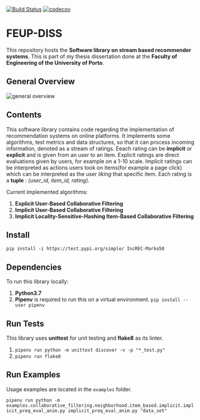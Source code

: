 [![Build Status](https://travis-ci.com/Marko50/FEUP-DISS.svg?token=zxXmDKs9f8jTTEztxFW7&branch=master)](https://travis-ci.com/Marko50/FEUP-DISS.svg?token=zxXmDKs9f8jTTEztxFW7&branch=master)
[![codecov](https://codecov.io/gh/Marko50/FEUP-DISS/branch/master/graph/badge.svg?token=V9LK9NWX9W)](https://codecov.io/gh/Marko50/FEUP-DISS)

# FEUP-DISS

This repository hosts the **Software library on stream based recommender systems**. This is part of my thesis dissertation done at
the **Faculty of Engineering of the University of Porto**.

## General Overview

![general overview](https://raw.githubusercontent.com/Marko50/FEUP-DISS/feature/automatic-deployment/images/diagram.png?token=AEUVTHEMC2W33OLMWW2Z4HK6RHXDI)

## Contents

This software library contains code regarding the implementation of recommendation systems on online platforms. It implements some algorithms, test metrics and data structures, so that it can process incoming information, denoted as a stream of ratings. Eeach rating can be **implicit** or **explicit** and is given from an user to an item. Explicit ratings are direct evaluations given by users, for example on a 1-10 scale. Implicit ratings can be interpreted as actions users took on items(for example a page click) which can be interpreted as the user *liking* that specific item. Each rating is a **tuple** : *(user_id, item_id, rating)*.

Current implemented algorithms:

1. **Explicit User-Based Collaborative Filtering**
2. **Implicit User-Based Collaborative Filtering**
3. **Implicit Locality-Sensitive-Hashing Item-Based Collaborative Filtering**

## Install

`pip install -i https://test.pypi.org/simple/ IncREC-Marko50`

## Dependencies

To run this library locally:

1. **Python3.7**
2. **Pipenv** is required to run this on a virtual environment. `pip install --user pipenv`

## Run Tests

This library uses **unittest** for unit testing and **flake8** as its linter.

1. `pipenv run python -m unittest discover -v -p "*_test.py"`
2. `pipenv run flake8`

## Run Examples

Usage examples are located in the `examples` folder.

`pipenv run python -m examples.collaborative_filtering.neighborhood.item_based.implicit.implicit_preq_eval_anim.py implicit_preq_eval_anim.py "data_set"`

